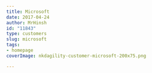 ```yaml
---
title: Microsoft
date: 2017-04-24
author: MrHinsh
id: "11843"
type: customers
slug: microsoft
tags:
- homepage
coverImage: nkdagility-customer-microsoft-200x75.png

---
```







